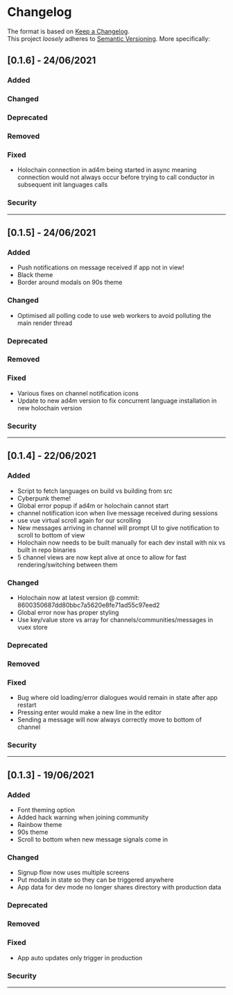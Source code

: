 # Changelog
The format is based on [Keep a Changelog](https://keepachangelog.com/en/1.0.0/).  
This project *loosely* adheres to [Semantic Versioning](https://semver.org/spec/v2.0.0.html). More specifically:

## [0.1.6] - 24/06/2021

### Added

### Changed

### Deprecated

### Removed

### Fixed
 - Holochain connection in ad4m being started in async meaning connection would not always occur before trying to call conductor in subsequent init languages calls

### Security

---

## [0.1.5] - 24/06/2021

### Added
- Push notifications on message received if app not in view!
- Black theme
- Border around modals on 90s theme

### Changed
- Optimised all polling code to use web workers to avoid polluting the main render thread

### Deprecated

### Removed

### Fixed
 - Various fixes on channel notification icons
 - Update to new ad4m version to fix concurrent language installation in new holochain version

### Security

---

## [0.1.4] - 22/06/2021

### Added
- Script to fetch languages on build vs building from src
- Cyberpunk theme!
- Global error popup if ad4m or holochain cannot start
- channel notification icon when live message received during sessions
- use vue virtual scroll again for our scrolling 
- New messages arriving in channel will prompt UI to give notification to scroll to bottom of view
- Holochain now needs to be built manually for each dev install with nix vs built in repo binaries 
- 5 channel views are now kept alive at once to allow for fast rendering/switching between them

### Changed
- Holochain now at latest version @ commit: 8600350687dd80bbc7a5620e8fe71ad55c97eed2 
- Global error now has proper styling
- Use key/value store vs array for channels/communities/messages in vuex store

### Deprecated

### Removed

### Fixed
- Bug where old loading/error dialogues would remain in state after app restart
- Pressing enter would make a new line in the editor
- Sending a message will now always correctly move to bottom of channel

### Security

---

## [0.1.3] - 19/06/2021

### Added
 - Font theming option
 - Added hack warning when joining community
 - Rainbow theme
 - 90s theme
 - Scroll to bottom when new message signals come in

### Changed
 - Signup flow now uses multiple screens
 - Put modals in state so they can be triggered anywhere
 - App data for dev mode no longer shares directory with production data

### Deprecated

### Removed

### Fixed
 - App auto updates only trigger in production

### Security


---
